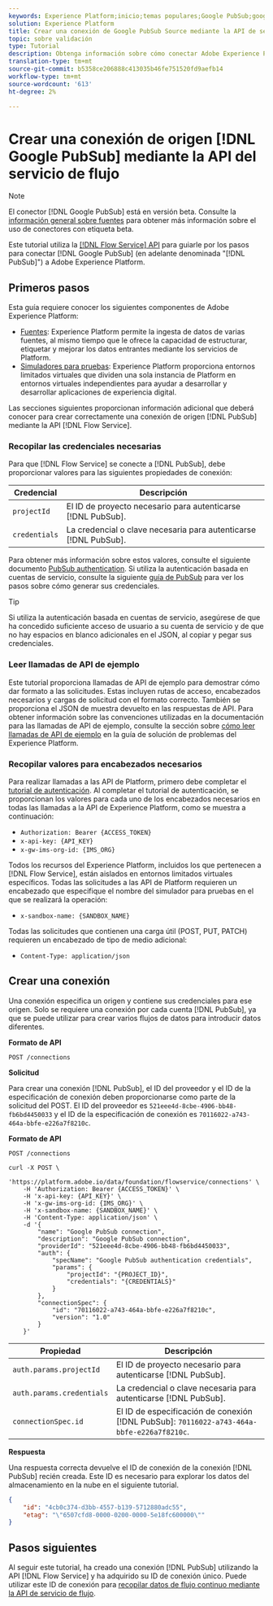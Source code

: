 ```yaml
---
keywords: Experience Platform;inicio;temas populares;Google PubSub;google pubsub
solution: Experience Platform
title: Crear una conexión de Google PubSub Source mediante la API de servicio de flujo
topic: sobre validación
type: Tutorial
description: Obtenga información sobre cómo conectar Adobe Experience Platform a una cuenta de Google PubSub mediante la API de servicio de flujo.
translation-type: tm+mt
source-git-commit: b5358ce206888c413035b46fe751520fd9aefb14
workflow-type: tm+mt
source-wordcount: '613'
ht-degree: 2%

---
```



# Crear una conexión de origen [!DNL Google PubSub] mediante la API del servicio de flujo

>[!NOTE]
>
>El conector [!DNL Google PubSub] está en versión beta. Consulte la [información general sobre fuentes](../../../../home.md#terms-and-conditions) para obtener más información sobre el uso de conectores con etiqueta beta.

Este tutorial utiliza la [[!DNL Flow Service] API](https://www.adobe.io/apis/experienceplatform/home/api-reference.html#!acpdr/swagger-specs/flow-service.yaml) para guiarle por los pasos para conectar [!DNL Google PubSub] (en adelante denominada &quot;[!DNL PubSub]&quot;) a Adobe Experience Platform.

## Primeros pasos

Esta guía requiere conocer los siguientes componentes de Adobe Experience Platform:

* [Fuentes](../../../../home.md): Experience Platform permite la ingesta de datos de varias fuentes, al mismo tiempo que le ofrece la capacidad de estructurar, etiquetar y mejorar los datos entrantes mediante los servicios de Platform.
* [Simuladores para pruebas](../../../../../sandboxes/home.md): Experience Platform proporciona entornos limitados virtuales que dividen una sola instancia de Platform en entornos virtuales independientes para ayudar a desarrollar y desarrollar aplicaciones de experiencia digital.

Las secciones siguientes proporcionan información adicional que deberá conocer para crear correctamente una conexión de origen [!DNL PubSub] mediante la API [!DNL Flow Service].

### Recopilar las credenciales necesarias

Para que [!DNL Flow Service] se conecte a [!DNL PubSub], debe proporcionar valores para las siguientes propiedades de conexión:

| Credencial | Descripción |
| ---------- | ----------- |
| `projectId` | El ID de proyecto necesario para autenticarse [!DNL PubSub]. |
| `credentials` | La credencial o clave necesaria para autenticarse [!DNL PubSub]. |

Para obtener más información sobre estos valores, consulte el siguiente documento [PubSub authentication](https://cloud.google.com/pubsub/docs/authentication). Si utiliza la autenticación basada en cuentas de servicio, consulte la siguiente [guía de PubSub](https://cloud.google.com/docs/authentication/production#create_service_account) para ver los pasos sobre cómo generar sus credenciales.

>[!TIP]
>
>Si utiliza la autenticación basada en cuentas de servicio, asegúrese de que ha concedido suficiente acceso de usuario a su cuenta de servicio y de que no hay espacios en blanco adicionales en el JSON, al copiar y pegar sus credenciales.

### Leer llamadas de API de ejemplo

Este tutorial proporciona llamadas de API de ejemplo para demostrar cómo dar formato a las solicitudes. Estas incluyen rutas de acceso, encabezados necesarios y cargas de solicitud con el formato correcto. También se proporciona el JSON de muestra devuelto en las respuestas de API. Para obtener información sobre las convenciones utilizadas en la documentación para las llamadas de API de ejemplo, consulte la sección sobre [cómo leer llamadas de API de ejemplo](../../../../../landing/troubleshooting.md#how-do-i-format-an-api-request) en la guía de solución de problemas del Experience Platform.

### Recopilar valores para encabezados necesarios

Para realizar llamadas a las API de Platform, primero debe completar el [tutorial de autenticación](https://www.adobe.com/go/platform-api-authentication-en). Al completar el tutorial de autenticación, se proporcionan los valores para cada uno de los encabezados necesarios en todas las llamadas a la API de Experience Platform, como se muestra a continuación:

* `Authorization: Bearer {ACCESS_TOKEN}`
* `x-api-key: {API_KEY}`
* `x-gw-ims-org-id: {IMS_ORG}`

Todos los recursos del Experience Platform, incluidos los que pertenecen a [!DNL Flow Service], están aislados en entornos limitados virtuales específicos. Todas las solicitudes a las API de Platform requieren un encabezado que especifique el nombre del simulador para pruebas en el que se realizará la operación:

* `x-sandbox-name: {SANDBOX_NAME}`

Todas las solicitudes que contienen una carga útil (POST, PUT, PATCH) requieren un encabezado de tipo de medio adicional:

* `Content-Type: application/json`

## Crear una conexión

Una conexión especifica un origen y contiene sus credenciales para ese origen. Solo se requiere una conexión por cada cuenta [!DNL PubSub], ya que se puede utilizar para crear varios flujos de datos para introducir datos diferentes.

**Formato de API**

```http
POST /connections
```

**Solicitud**

Para crear una conexión [!DNL PubSub], el ID del proveedor y el ID de la especificación de conexión deben proporcionarse como parte de la solicitud del POST. El ID del proveedor es `521eee4d-8cbe-4906-bb48-fb6bd4450033` y el ID de la especificación de conexión es `70116022-a743-464a-bbfe-e226a7f8210c`.

**Formato de API**

```http
POST /connections
```

```shell
curl -X POST \
    'https://platform.adobe.io/data/foundation/flowservice/connections' \
    -H 'Authorization: Bearer {ACCESS_TOKEN}' \
    -H 'x-api-key: {API_KEY}' \
    -H 'x-gw-ims-org-id: {IMS_ORG}' \
    -H 'x-sandbox-name: {SANDBOX_NAME}' \
    -H 'Content-Type: application/json' \
    -d '{
        "name": "Google PubSub connection",
        "description": "Google PubSub connection",
        "providerId": "521eee4d-8cbe-4906-bb48-fb6bd4450033",
        "auth": {
            "specName": "Google PubSub authentication credentials",
            "params": {
                "projectId": "{PROJECT_ID}",
                "credentials": "{CREDENTIALS}"
            }
        },
        "connectionSpec": {
            "id": "70116022-a743-464a-bbfe-e226a7f8210c",
            "version": "1.0"
        }
    }'
```

| Propiedad | Descripción |
| -------- | ----------- |
| `auth.params.projectId` | El ID de proyecto necesario para autenticarse [!DNL PubSub]. |
| `auth.params.credentials` | La credencial o clave necesaria para autenticarse [!DNL PubSub]. |
| `connectionSpec.id` | El ID de especificación de conexión [!DNL PubSub]: `70116022-a743-464a-bbfe-e226a7f8210c`. |

**Respuesta**

Una respuesta correcta devuelve el ID de conexión de la conexión [!DNL PubSub] recién creada. Este ID es necesario para explorar los datos del almacenamiento en la nube en el siguiente tutorial.

```json
{
    "id": "4cb0c374-d3bb-4557-b139-5712880adc55",
    "etag": "\"6507cfd8-0000-0200-0000-5e18fc600000\""
}
```

## Pasos siguientes

Al seguir este tutorial, ha creado una conexión [!DNL PubSub] utilizando la API [!DNL Flow Service] y ha adquirido su ID de conexión único. Puede utilizar este ID de conexión para [recopilar datos de flujo continuo mediante la API de servicio de flujo](../../collect/streaming.md).
